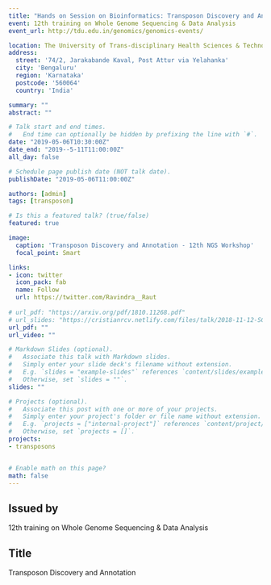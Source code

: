 ```yaml
---
title: "Hands on Session on Bioinformatics: Transposon Discovery and Annotation"
event: 12th training on Whole Genome Sequencing & Data Analysis
event_url: http://tdu.edu.in/genomics/genomics-events/

location: The University of Trans-disciplinary Health Sciences & Technology (TDU)
address:
  street: '74/2, Jarakabande Kaval, Post Attur via Yelahanka'
  city: 'Bengaluru'
  region: 'Karnataka'
  postcode: '560064'
  country: 'India'

summary: ""
abstract: ""

# Talk start and end times.
#   End time can optionally be hidden by prefixing the line with `#`.
date: "2019-05-06T10:30:00Z"
date_end: "2019--5-11T11:00:00Z"
all_day: false

# Schedule page publish date (NOT talk date).
publishDate: "2019-05-06T11:00:00Z"

authors: [admin]
tags: [transposon]

# Is this a featured talk? (true/false)
featured: true

image:
  caption: 'Transposon Discovery and Annotation - 12th NGS Workshop'
  focal_point: Smart

links:
- icon: twitter
  icon_pack: fab
  name: Follow
  url: https://twitter.com/Ravindra__Raut
  
# url_pdf: "https://arxiv.org/pdf/1810.11268.pdf"
# url_slides: "https://cristianrcv.netlify.com/files/talk/2018-11-12-SC18-autoparallel-presentation.pdf"
url_pdf: ""
url_video: ""

# Markdown Slides (optional).
#   Associate this talk with Markdown slides.
#   Simply enter your slide deck's filename without extension.
#   E.g. `slides = "example-slides"` references `content/slides/example-slides.md`.
#   Otherwise, set `slides = ""`.
slides: ""

# Projects (optional).
#   Associate this post with one or more of your projects.
#   Simply enter your project's folder or file name without extension.
#   E.g. `projects = ["internal-project"]` references `content/project/deep-learning/index.md`.
#   Otherwise, set `projects = []`.
projects:
- transposons


# Enable math on this page?
math: false
---
```


<h2>Issued by</h2>

12th training on Whole Genome Sequencing & Data Analysis

<h2>Title</h2>

Transposon Discovery and Annotation
